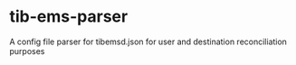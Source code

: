 # tib-ems-parser
A config file parser for tibemsd.json for user and destination reconciliation purposes
